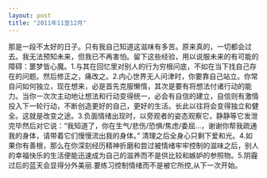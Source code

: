 ```yaml
---
layout: post
title: "2011年11至12月"
---
```

那是一段不太好的日子。只有我自己知道这滋味有多苦。原来真的，一切都会过去。我无法预知未来，但我已不再害怕。留下这些经验，用以说服未来的有可能的障碍：噩梦皆心魔。1.与其在回忆里对别人的行为穷根问底，不如在当下找自己存在的问题。然后修正之，痛改之。2.内心世界无人问津时，你要靠自己站立。你常自问如何独立，现在想来，必是首先克服懒惰，其次是要有将想法付诸行动的能力。当你一次次主动地让想法和行动变得统一，必会有自信的建立，自信则有激情投入下一轮行动，不断创造更好的自己，更好的生活。长此以往将会变得独立和健全。这就是改变之途。3.负面情绪出现时，以旁观者的姿态观察它，静静等它发泄完毕然后对它说：“我知道了，你在生气/悲伤/恐惧/焦虑/委屈...，谢谢你帮我疏通我的身体，请带着它们慢慢流出我的身体。” 清理之后全身心只剩下爱和光。4.如果你有善根，那么在你深刻经历精神折磨和尝过被情绪牢牢控制的滋味之后，别人的幸福快乐的生活便能迅速成为自己的滋养而不是供比较和嫉妒的参照物。5.阴霾过后的蓝天会显得分外美丽.要练习控制情绪而不是被它所控,从下一次开始。							  
		
